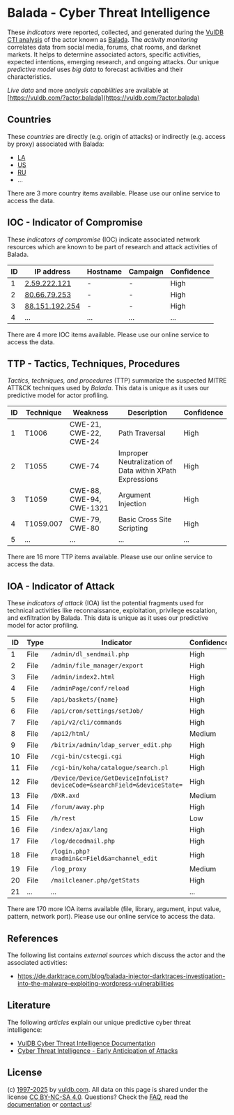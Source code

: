 # Balada - Cyber Threat Intelligence

These _indicators_ were reported, collected, and generated during the [VulDB CTI analysis](https://vuldb.com/?kb.cti) of the actor known as [Balada](https://vuldb.com/?actor.balada). The _activity monitoring_ correlates data from social media, forums, chat rooms, and darknet markets. It helps to determine associated actors, specific activities, expected intentions, emerging research, and ongoing attacks. Our unique _predictive model_ uses _big data_ to forecast activities and their characteristics.

_Live data_ and more _analysis capabilities_ are available at [https://vuldb.com/?actor.balada](https://vuldb.com/?actor.balada)

## Countries

These _countries_ are directly (e.g. origin of attacks) or indirectly (e.g. access by proxy) associated with Balada:

* [LA](https://vuldb.com/?country.la)
* [US](https://vuldb.com/?country.us)
* [RU](https://vuldb.com/?country.ru)
* ...

There are 3 more country items available. Please use our online service to access the data.

## IOC - Indicator of Compromise

These _indicators of compromise_ (IOC) indicate associated network resources which are known to be part of research and attack activities of Balada.

ID | IP address | Hostname | Campaign | Confidence
-- | ---------- | -------- | -------- | ----------
1 | [2.59.222.121](https://vuldb.com/?ip.2.59.222.121) | - | - | High
2 | [80.66.79.253](https://vuldb.com/?ip.80.66.79.253) | - | - | High
3 | [88.151.192.254](https://vuldb.com/?ip.88.151.192.254) | - | - | High
4 | ... | ... | ... | ...

There are 4 more IOC items available. Please use our online service to access the data.

## TTP - Tactics, Techniques, Procedures

_Tactics, techniques, and procedures_ (TTP) summarize the suspected MITRE ATT&CK techniques used by _Balada_. This data is unique as it uses our predictive model for actor profiling.

ID | Technique | Weakness | Description | Confidence
-- | --------- | -------- | ----------- | ----------
1 | T1006 | CWE-21, CWE-22, CWE-24 | Path Traversal | High
2 | T1055 | CWE-74 | Improper Neutralization of Data within XPath Expressions | High
3 | T1059 | CWE-88, CWE-94, CWE-1321 | Argument Injection | High
4 | T1059.007 | CWE-79, CWE-80 | Basic Cross Site Scripting | High
5 | ... | ... | ... | ...

There are 16 more TTP items available. Please use our online service to access the data.

## IOA - Indicator of Attack

These _indicators of attack_ (IOA) list the potential fragments used for technical activities like reconnaissance, exploitation, privilege escalation, and exfiltration by Balada. This data is unique as it uses our predictive model for actor profiling.

ID | Type | Indicator | Confidence
-- | ---- | --------- | ----------
1 | File | `/admin/dl_sendmail.php` | High
2 | File | `/admin/file_manager/export` | High
3 | File | `/admin/index2.html` | High
4 | File | `/adminPage/conf/reload` | High
5 | File | `/api/baskets/{name}` | High
6 | File | `/api/cron/settings/setJob/` | High
7 | File | `/api/v2/cli/commands` | High
8 | File | `/api2/html/` | Medium
9 | File | `/bitrix/admin/ldap_server_edit.php` | High
10 | File | `/cgi-bin/cstecgi.cgi` | High
11 | File | `/cgi-bin/koha/catalogue/search.pl` | High
12 | File | `/Device/Device/GetDeviceInfoList?deviceCode=&searchField=&deviceState=` | High
13 | File | `/DXR.axd` | Medium
14 | File | `/forum/away.php` | High
15 | File | `/h/rest` | Low
16 | File | `/index/ajax/lang` | High
17 | File | `/log/decodmail.php` | High
18 | File | `/login.php?m=admin&c=Field&a=channel_edit` | High
19 | File | `/log_proxy` | Medium
20 | File | `/mailcleaner.php/getStats` | High
21 | ... | ... | ...

There are 170 more IOA items available (file, library, argument, input value, pattern, network port). Please use our online service to access the data.

## References

The following list contains _external sources_ which discuss the actor and the associated activities:

* https://de.darktrace.com/blog/balada-injector-darktraces-investigation-into-the-malware-exploiting-wordpress-vulnerabilities

## Literature

The following _articles_ explain our unique predictive cyber threat intelligence:

* [VulDB Cyber Threat Intelligence Documentation](https://vuldb.com/?kb.cti)
* [Cyber Threat Intelligence - Early Anticipation of Attacks](https://www.scip.ch/en/?labs.20201022)

## License

(c) [1997-2025](https://vuldb.com/?kb.changelog) by [vuldb.com](https://vuldb.com/?kb.about). All data on this page is shared under the license [CC BY-NC-SA 4.0](https://creativecommons.org/licenses/by-nc-sa/4.0/). Questions? Check the [FAQ](https://vuldb.com/?kb.faq), read the [documentation](https://vuldb.com/?kb) or [contact us](https://vuldb.com/?contact)!
